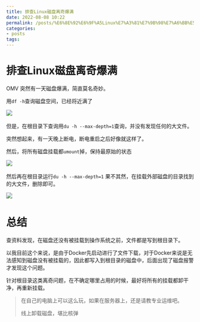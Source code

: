 ```yaml
---
title: 排查Linux磁盘离奇爆满
date: 2022-08-08 10:22
permalink: /posts/%E6%8E%92%E6%9F%A5Linux%E7%A3%81%E7%9B%98%E7%A6%BB%E5%A5%87%E7%88%86%E6%BB%A1
categories:
- posts
tags: 
---
```

# 排查Linux磁盘离奇爆满

OMV 突然有一天磁盘爆满，简直莫名奇妙。

用`df -h`查询磁盘空间，已经将近满了

![](http://image.ztianzeng.com/uPic/20220808112337.png)​

但是，在根目录下查询用`du -h --max-depth=1`查询，并没有发现任何的大文件。

突然想起来，有一天晚上断电，断电重启之后好像就这样了。

然后，将所有磁盘挂载都`umount`掉，保持最原始的状态

![](http://image.ztianzeng.com/uPic/20220808105503.png)​

然后再在根目录运行`du -h --max-depth=1` 果不其然，在挂载外部磁盘的目录找到的大文件，删除即可。

![](http://image.ztianzeng.com/uPic/20220808105454.png)​

# 总结

查资料发现，在磁盘还没有被挂载到操作系统之前，文件都是写到根目录下。

以我目前这个来说，是由于Docker先启动进行了文件下载，对于Docker来说是无法感知到磁盘没有被挂载的，因此都写入到根目录的磁盘中，后面出现了磁盘报警才发现这个问题。

针对根目录这类离奇问题，在不确定哪里占用的时候，最好将所有的挂载都卸干净，再重新挂载。

> 在自己的电脑上可以这么玩，如果在服务器上，还是请教专业运维吧。
>
> 线上卸载磁盘，堪比核弹
